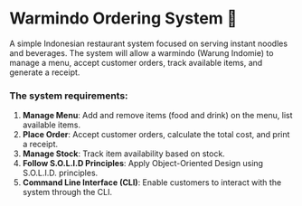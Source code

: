 # Warmindo Ordering System 🍳
A simple Indonesian restaurant system focused on serving instant noodles and beverages. The system will allow a warmindo (Warung Indomie) to manage a menu, accept customer orders, track available items, and generate a receipt.

### The system requirements:
1. **Manage Menu**: Add and remove items (food and drink) on the menu, list available items.
2. **Place Order**: Accept customer orders, calculate the total cost, and print a receipt.
3. **Manage Stock**: Track item availability based on stock.
4. **Follow S.O.L.I.D Principles**: Apply Object-Oriented Design using S.O.L.I.D. principles.
5. **Command Line Interface (CLI)**: Enable customers to interact with the system through the CLI.